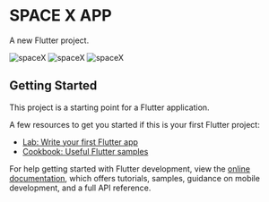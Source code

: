 # SPACE X APP

A new Flutter project.

![spaceX](https://i.pinimg.com/736x/ac/a2/46/aca246d4803ac131d72253830ff35f16.jpg)
![spaceX](https://i.pinimg.com/736x/bb/87/cf/bb87cf2de101aacc5952539aca6126fc.jpg)
![spaceX](https://i.pinimg.com/736x/27/b9/26/27b92613a1d613e8e9b2f6ec7e029e51.jpg)
## Getting Started

This project is a starting point for a Flutter application.

A few resources to get you started if this is your first Flutter project:

- [Lab: Write your first Flutter app](https://docs.flutter.dev/get-started/codelab)
- [Cookbook: Useful Flutter samples](https://docs.flutter.dev/cookbook)

For help getting started with Flutter development, view the
[online documentation](https://docs.flutter.dev/), which offers tutorials,
samples, guidance on mobile development, and a full API reference.

